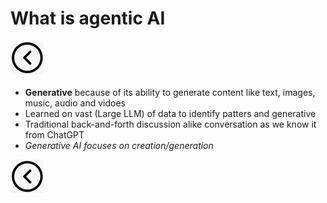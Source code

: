 # What is agentic AI
[<img src="../images/back.png">](../presentation)
- **Generative** because of its ability to generate content like text, images, music, audio and vidoes
- Learned on vast (Large LLM) of data to identify patters and generative
- Traditional back-and-forth discussion alike conversation as we know it from ChatGPT
- *Generative AI focuses on creation/generation*

[<img src="../images/back.png">](../presentation)
